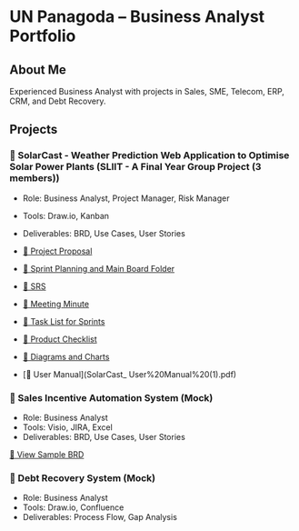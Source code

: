 # UN Panagoda – Business Analyst Portfolio

## About Me
Experienced Business Analyst with projects in Sales, SME, Telecom, ERP, CRM, and Debt Recovery.

## Projects

### 📌 SolarCast - Weather Prediction Web Application to Optimise Solar Power Plants (SLIIT - A Final Year Group Project (3 members))
- Role: Business Analyst, Project Manager, Risk Manager
- Tools: Draw.io, Kanban
- Deliverables: BRD, Use Cases, User Stories

- [📄 Project Proposal](Project-Proposal.pdf)
- [📁 Sprint Planning and Main Board Folder](Sprint%20Planning%20and%20Main%20Board/)
- [📄 SRS](SRS%20V2%20-%20Group%2011.pdf)
- [📄 Meeting Minute](Meeting_Minutes_Week01_Board.pdf)
- [📄 Task List for Sprints](SolarCast%20-%20TaskList.pdf)
- [📄 Product Checklist](product-checklist.pdf)
- [📁 Diagrams and Charts](Diagrams%20and%20Charts/)
- [📄 User Manual](SolarCast_ User%20Manual%20(1).pdf)

### 📌 Sales Incentive Automation System (Mock)
- Role: Business Analyst
- Tools: Visio, JIRA, Excel
- Deliverables: BRD, Use Cases, User Stories

[📄 View Sample BRD](link-to-sample.com)

### 📌 Debt Recovery System (Mock)
- Role: Business Analyst
- Tools: Draw.io, Confluence
- Deliverables: Process Flow, Gap Analysis
